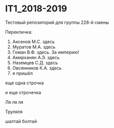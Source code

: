 # IT1_2018-2019
Тестовый репoзиторий для группы 228-й смены

Перекличка:
1. Аксенов М.С. здесь
2. Муратов М.А. здесь
3. Гоман В.Ф. здесь. За империю!
4. Амирханян А.Э. здесь
5. Наземцев С.Д. здесь
6. Овсянников К.А. здесь
7. я пришёл

еще одна строчка

и еще строчечка


Ля ля ля

Труляля

шалтай болтай
